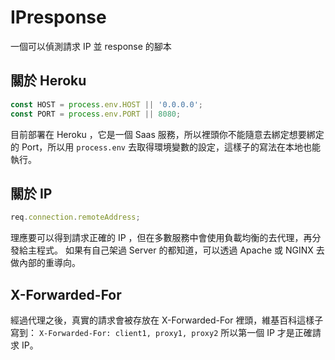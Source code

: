 # IPresponse

一個可以偵測請求 IP 並 response 的腳本

## 關於 Heroku

```javascript
const HOST = process.env.HOST || '0.0.0.0';
const PORT = process.env.PORT || 8080;
```

目前部署在 Heroku ，它是一個 Saas 服務，所以裡頭你不能隨意去綁定想要綁定的 Port，所以用 `process.env` 去取得環境變數的設定，這樣子的寫法在本地也能執行。

## 關於 IP

```javascript
req.connection.remoteAddress;
```

理應要可以得到請求正確的 IP ，但在多數服務中會使用負載均衡的去代理，再分發給主程式。
如果有自己架過 Server 的都知道，可以透過 Apache 或 NGINX 去做內部的重導向。

## X-Forwarded-For

經過代理之後，真實的請求會被存放在 X-Forwarded-For 裡頭，維基百科這樣子寫到：
`X-Forwarded-For: client1, proxy1, proxy2`
所以第一個 IP 才是正確請求 IP。
